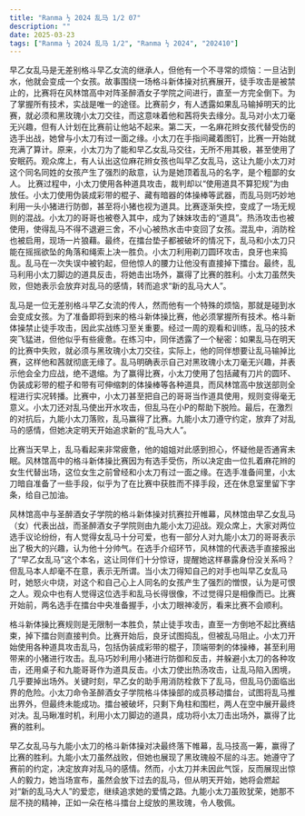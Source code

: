 ```yaml
---
title: "Ranma ½ 2024 乱马 1/2 07"
description: ""
date: 2025-03-23
tags: ["Ranma ½ 2024 乱马 1/2", "Ranma ½ 2024", "202410"]
---
```


早乙女乱马是无差别格斗早乙女流的继承人，但他有一个不寻常的烦恼：一旦沾到水，他就会变成一个女孩。故事围绕一场格斗新体操对抗赛展开，徒手攻击是被禁止的，比赛将在风林馆高中对阵圣醉酒女子学院之间进行，直至一方完全倒下。为了掌握所有技术，实战是唯一的途径。比赛前夕，有人透露如果乱马输掉明天的比赛，就必须和黑玫瑰小太刀交往，而这意味着他和茜将失去缘分。乱马对小太刀毫无兴趣，但有人计划在比赛前让他站不起来。第二天，一名麻花辫女孩代替受伤的选手出战，她曾与小太刀有过一面之缘。小太刀在手指间藏着图钉，比赛一开始就充满了算计。原来，小太刀为了能和早乙女乱马交往，无所不用其极，甚至使用了安眠药。观众席上，有人认出这位麻花辫女孩也叫早乙女乱马，这让九能小太刀对这个同名同姓的女孩产生了强烈的敌意，认为是她顶着乱马的名字，是个粗鄙的女人。 比赛过程中，小太刀使用各种道具攻击，裁判却以“使用道具不算犯规”为由放任。小太刀使用伪装成彩带的棍子、藏有暗器的体操棒等武器，而乱马则巧妙地利用一头小猪进行防御，甚至将小猪也视为道具。比赛逐渐失控，变成了一场无规则的混战。小太刀的哥哥也被卷入其中，成为了妹妹攻击的“道具”。热汤攻击也被使用，使得乱马不得不退避三舍，不小心被热水击中变回了女孩。混乱中，消防栓也被启用，现场一片狼藉。最终，在擂台垫子都被破坏的情况下，乱马和小太刀只能在摇摇欲坠的角落和绳索上决一胜负。小太刀利用剃刀圆环攻击，良牙也来捣乱。乱马在一次失误中被钓起，但他惊人的腰力让他没有直接掉下擂台。最终，乱马利用小太刀脚边的道具反击，将她击出场外，赢得了比赛的胜利。小太刀虽然失败，但她表示会放弃对乱马的感情，转而追求“新的乱马大人”。

乱马是一位无差别格斗早乙女流的传人，然而他有一个特殊的烦恼，那就是碰到水会变成女孩。为了准备即将到来的格斗新体操比赛，他必须掌握所有技术。格斗新体操禁止徒手攻击，因此实战练习至关重要。经过一周的观看和训练，乱马的技术突飞猛进，但他似乎有些疲惫。在练习中，同伴透露了一个秘密：如果乱马在明天的比赛中失败，就必须与黑玫瑰小太刀交往，实际上，他的同伴想要让乱马输掉比赛，这样他和茜就彻底无缘了。乱马明确表示自己对黑玫瑰小太刀毫无兴趣，并表示他会全力应战，绝不退缩。为了赢得比赛，小太刀使用了包括藏有刀片的圆环、伪装成彩带的棍子和带有可伸缩刺的体操棒等各种道具，而风林馆高中放送部则全程进行实况转播。比赛中，小太刀甚至把自己的哥哥当作道具使用，规则变得毫无意义。小太刀还对乱马使出开水攻击，但乱马在小P的帮助下脱险。最后，在激烈的对抗后，九能小太刀落败，乱马赢得了比赛。九能小太刀遵守约定，放弃了对乱马的感情，但她决定明天开始追求新的“乱马大人”。

比赛当天早上，乱马看起来非常疲惫，他的姐姐对此感到担心，怀疑他是否通宵未眠。风林馆高中的格斗新体操比赛因为有选手受伤，所以决定由一位扎着麻花辫的女生代替出场，这位女生之前曾经和小太刀有过一面之缘。在选手准备间里，小太刀暗自准备了一些手段，似乎为了在比赛中获胜而不择手段，还在休息室里留下字条，给自己加油。

风林馆高中与圣醉酒女子学院的格斗新体操对抗赛拉开帷幕，风林馆由早乙女乱马（女）代表出战，而圣醉酒女子学院则由九能小太刀迎战。观众席上，大家对两位选手议论纷纷，有人觉得女乱马十分可爱，也有一部分人对九能小太刀的哥哥表示出了极大的兴趣，认为他十分帅气。在选手介绍环节，风林馆的代表选手直接报出了“早乙女乱马”这个本名，这让同伴们十分惊讶，提醒她这样暴露身份没关系吗？但乱马本人却毫不在意，表示无所谓。当小太刀得知自己的对手也叫早乙女乱马时，她怒火中烧，对这个和自己心上人同名的女孩产生了强烈的憎恨，认为是可恨之人。观众中也有人觉得这位选手和乱马长得很像，不过觉得只是相像而已。比赛开始前，两名选手在擂台中央准备握手，小太刀眼神凌厉，看来比赛不会顺利。

格斗新体操比赛规则是无限制一本胜负，禁止徒手攻击，直至一方倒地不起比赛结束，掉下擂台则直接判负。比赛开始后，良牙试图捣乱，但被乱马阻止。小太刀开始使用各种道具攻击乱马，包括伪装成彩带的棍子，顶端带刺的体操棒，甚至利用带来的小猪进行攻击。乱马巧妙利用小猪进行防御和反击，并躲避小太刀的各种攻击，还用桌子和九能哥哥作为道具反击。小太刀使出热汤攻击，让乱马陷入困境，几乎要掉出场外。关键时刻，早乙女的助手用消防栓救下了乱马，但乱马仍面临出界的危险。小太刀命令圣醉酒女子学院格斗体操部的成员移动擂台，试图将乱马推出界外，但最终未能成功。擂台被破坏，只剩下角柱和围栏，两人在空中展开最终对决。乱马瞅准时机，利用小太刀脚边的道具，成功将小太刀击出场外，赢得了比赛的胜利。

早乙女乱马与九能小太刀的格斗新体操对决最终落下帷幕，乱马技高一筹，赢得了比赛的胜利。九能小太刀虽然战败，但她也展现了黑玫瑰般不屈的斗志。她遵守了赛前的约定，决定放弃对乱马的感情。然而，小太刀并未因此气馁，反而展现出惊人的毅力，她当场宣布，虽然会放下过去的乱马，但从明天开始，她将会燃起对“新的乱马大人”的爱恋，继续追求她的爱情之路。九能小太刀虽败犹荣，她那不屈不挠的精神，正如一朵在格斗擂台上绽放的黑玫瑰，令人敬佩。